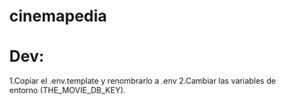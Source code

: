 # cinemapedia

# Dev:

1.Copiar el .env.template y renombrarlo a .env
2.Cambiar las variables de entorno (THE_MOVIE_DB_KEY).
